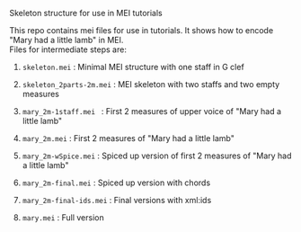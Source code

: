Skeleton structure for use in MEI tutorials

This repo contains mei files for use in tutorials. It shows how to encode "Mary had a little lamb" in MEI.  
Files for intermediate steps are:

1. `skeleton.mei`
: Minimal MEI structure with one staff in G clef

2. `skeleton_2parts-2m.mei`
: MEI skeleton with two staffs and two empty measures

3. `mary_2m-1staff.mei `
: First 2 measures of upper voice of "Mary had a little lamb"

4. `mary_2m.mei`
: First 2 measures of "Mary had a little lamb"

5. `mary_2m-wSpice.mei`
: Spiced up version of first 2 measures of "Mary had a little lamb"

6. `mary_2m-final.mei`
: Spiced up version with chords

7. `mary_2m-final-ids.mei`
: Final versions with xml:ids

8. `mary.mei`
: Full version
